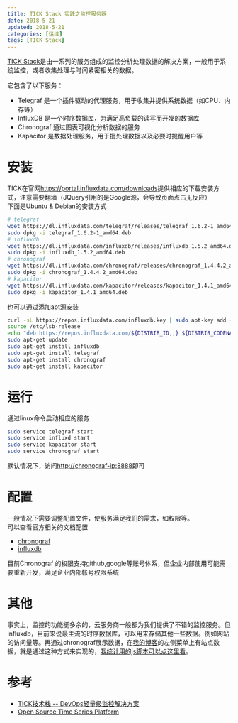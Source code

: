 ```yaml
---
title: TICK Stack 实践之监控服务器
date: 2018-5-21
updated: 2018-5-21
categories: [运维]
tags: [TICK Stack]
---
```


[TICK Stack](https://www.influxdata.com/time-series-platform/)是由一系列的服务组成的监控分析处理数据的解决方案，一般用于系统监控，或者收集处理与时间紧密相关的数据。    

它包含了以下服务：   
- Telegraf 是一个插件驱动的代理服务，用于收集并提供系统数据（如CPU、内存等）
- InfluxDB 是一个时序数据库，为满足高负载的读写而开发的数据库
- Chronograf 通过图表可视化分析数据的服务
- Kapacitor 是数据处理服务，用于批处理数据以及必要时提醒用户等

<!-- more -->

# 安装
TICK在官网<https://portal.influxdata.com/downloads>提供相应的下载安装方式，注意需要翻墙（JQuery引用的是Google源，会导致页面点击无反应）    
下面是Ubuntu & Debian的安装方式     
```bash
# telegraf
wget https://dl.influxdata.com/telegraf/releases/telegraf_1.6.2-1_amd64.deb
sudo dpkg -i telegraf_1.6.2-1_amd64.deb
# influxdb
wget https://dl.influxdata.com/influxdb/releases/influxdb_1.5.2_amd64.deb
sudo dpkg -i influxdb_1.5.2_amd64.deb
# chronograf
wget https://dl.influxdata.com/chronograf/releases/chronograf_1.4.4.2_amd64.deb
sudo dpkg -i chronograf_1.4.4.2_amd64.deb
# kapacitor
wget https://dl.influxdata.com/kapacitor/releases/kapacitor_1.4.1_amd64.deb
sudo dpkg -i kapacitor_1.4.1_amd64.deb
```

也可以通过添加apt源安装      
```bash
curl -sL https://repos.influxdata.com/influxdb.key | sudo apt-key add -
source /etc/lsb-release
echo "deb https://repos.influxdata.com/${DISTRIB_ID,,} ${DISTRIB_CODENAME} stable" | sudo tee /etc/apt/sources.list.d/influxdb.list
sudo apt-get update 
sudo apt-get install influxdb
sudo apt-get install telegraf
sudo apt-get install chronograf
sudo apt-get install kapacitor
```


# 运行
通过linux命令启动相应的服务    
```bash
sudo service telegraf start
sudo service influxd start
sudo service kapacitor start
sudo service chronograf start
```
默认情况下，访问<http://chronograf-ip:8888>即可    

# 配置
一般情况下需要调整配置文件，使服务满足我们的需求，如权限等。    
可以查看官方相关的文档配置    

- [chronograf](https://docs.influxdata.com/chronograf/v1.4/introduction/getting-started/)   
- [influxdb](https://docs.influxdata.com/influxdb/v1.5/)    

目前Chronograf 的权限支持github,google等账号体系，但企业内部使用可能需要重新开发，满足企业内部帐号权限系统  

# 其他   
事实上，监控的功能挺多余的，云服务商一般都为我们提供了不错的监控服务。但influxdb，目前来说最主流的时序数据库，可以用来存储其他一些数据。例如网站的访问量等。再通过chronograf展示数据，在[我的博客](https://www.dnocm.com/)的左侧菜单上有站点数据，就是通过这种方式来实现的，[我统计用的js脚本可以点这里看](https://gitlab.com/JiangTJ/jiangtj.gitlab.io/blob/master/source/_data/metric.swig)。   

# 参考
- [TICK技术栈 -- DevOps轻量级监控解决方案](https://blog.csdn.net/lin_credible/article/details/60579738)  
- [Open Source Time Series Platform](https://www.influxdata.com/time-series-platform/)  
 
